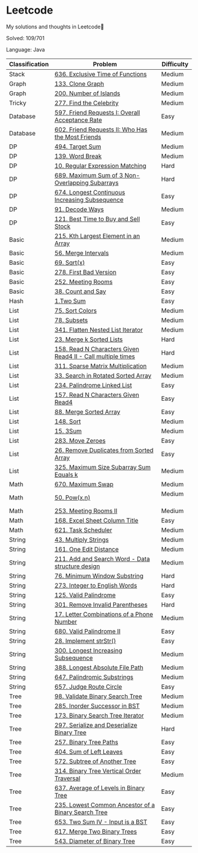 # Leetcode
My solutions and thoughts in Leetcode🔑

Solved: 109/701

Language: Java

| Classification | Problem                                                                                                                                                              | Difficulty |
|----------------|----------------------------------------------------------------------------------------------------------------------------------------------------------------------|------------|
|Stack|[636. Exclusive Time of Functions](https://github.com/tiansss/Leetcode/blob/master/Stack/636.%20Exclusive%20Time%20of%20Functions(Medium).md)|Medium|
|Graph|[133. Clone Graph](https://github.com/tiansss/Leetcode/blob/master/Graph/133.%20Clone%20Graph(Medium).md)|Medium|
|Graph|[200. Number of Islands](https://github.com/tiansss/Leetcode/blob/master/Graph/200.%20Number%20of%20Islands(Medium).md)|Medium|
|Tricky|[277. Find the Celebrity](https://github.com/tiansss/Leetcode/blob/master/Tricky/277.%20Find%20the%20Celebrity(Medium).md)|Medium|
|Database|[597. Friend Requests I: Overall Acceptance Rate](https://github.com/tiansss/Leetcode/blob/master/Database/597.%20Friend%20Requests%20I:%20Overall%20Acceptance%20Rate(Easy).md)|Easy|
|Database|[602. Friend Requests II: Who Has the Most Friends](https://github.com/tiansss/Leetcode/blob/master/Database/602.%20Friend%20Requests%20II:%20Who%20Has%20the%20Most%20Friends(Medium).md)|Medium|
|DP|[494. Target Sum](https://github.com/tiansss/Leetcode/blob/master/DP/494.%20Target%20Sum(Medium).md)|Medium|
|DP|[139. Word Break](https://github.com/tiansss/Leetcode/blob/master/DP/139.%20Word%20Break(Medium).md)|Medium|
|DP|[10. Regular Expression Matching](https://github.com/tiansss/Leetcode/blob/master/DP/10.%20Regular%20Expression%20Matching(Hard).md)|Hard|
|DP|[689. Maximum Sum of 3 Non-Overlapping Subarrays](https://github.com/tiansss/Leetcode/blob/master/DP/689.%20Maximum%20Sum%20of%203%20Non-Overlapping%20Subarrays(Hard).md)|Hard|
|DP|[674. Longest Continuous Increasing Subsequence](https://github.com/tiansss/Leetcode/blob/master/DP/674.%20Longest%20Continuous%20Increasing%20Subsequence(Easy).md)|Easy|
|DP|[91. Decode Ways](https://github.com/tiansss/Leetcode/blob/master/DP/91.%20Decode%20Ways(Medium).md)|Medium|
|DP|[121. Best Time to Buy and Sell Stock](https://github.com/tiansss/Leetcode/blob/master/DP/121.%20Best%20Time%20to%20Buy%20and%20Sell%20Stock(Easy).md)|Easy|
|Basic|[215. Kth Largest Element in an Array](https://github.com/tiansss/Leetcode/blob/master/Basic/215.%20Kth%20Largest%20Element%20in%20an%20Array(Medium).md)|Medium|
|Basic|[56. Merge Intervals](https://github.com/tiansss/Leetcode/blob/master/Basic/56.%20Merge%20Intervals(Medium).md)|Medium|
|Basic|[69. Sqrt(x)](https://github.com/tiansss/Leetcode/blob/master/Basic/69.%20Sqrt(x)(Easy).md)|Easy|
|Basic|[278. First Bad Version](https://github.com/tiansss/Leetcode/blob/master/Basic/278.%20First%20Bad%20Version(Easy).md)|Easy|
|Basic|[252. Meeting Rooms](https://github.com/tiansss/Leetcode/blob/master/Basic/252.%20Meeting%20Rooms(Easy).md)|Easy|
|Basic|[38. Count and Say](https://github.com/tiansss/Leetcode/blob/master/Basic/38.%20Count%20and%20Say(Easy).md)|Easy|
| Hash           | [1.Two Sum](https://github.com/tiansss/Leetcode/blob/master/Hash/1.Two%20Sum(Easy).md)                                                                               | Easy       |
|List|[75. Sort Colors](https://github.com/tiansss/Leetcode/blob/master/List/75.%20Sort%20Colors(Medium).md)|Medium|
|List|[78. Subsets](https://github.com/tiansss/Leetcode/blob/master/List/78.%20Subsets(Medium).md)|Medium|
|List|[341. Flatten Nested List Iterator](https://github.com/tiansss/Leetcode/blob/master/List/341.%20Flatten%20Nested%20List%20Iterator(Medium).md)|Medium|
|List|[23. Merge k Sorted Lists](https://github.com/tiansss/Leetcode/blob/master/List/23.%20Merge%20k%20Sorted%20Lists(Hard).md)|Hard|
|List|[158. Read N Characters Given Read4 II - Call multiple times](https://github.com/tiansss/Leetcode/blob/master/List/158.%20Read%20N%20Characters%20Given%20Read4%20II%20-%20Call%20multiple%20times(Hard).md)|Hard|
|List|[311. Sparse Matrix Multiplication](https://github.com/tiansss/Leetcode/blob/master/List/311.%20Sparse%20Matrix%20Multiplication(Medium).md)|Medium|
|List|[33. Search in Rotated Sorted Array](https://github.com/tiansss/Leetcode/blob/master/List/33.%20Search%20in%20Rotated%20Sorted%20Array(Medium).md)|Medium|
|List|[234. Palindrome Linked List](https://github.com/tiansss/Leetcode/blob/master/List/234.%20Palindrome%20Linked%20List(Easy).md)|Easy|
|List|[157. Read N Characters Given Read4](https://github.com/tiansss/Leetcode/blob/master/List/157.%20Read%20N%20Characters%20Given%20Read4(Easy).md)|Easy|
|List|[88. Merge Sorted Array](https://github.com/tiansss/Leetcode/blob/master/List/88.%20Merge%20Sorted%20Array(Easy).md)|Easy|
| List           | [148. Sort](https://github.com/tiansss/Leetcode/blob/master/List/148.%20Sort%20List(Medium).md)                                                                     | Medium     |
| List           | [15. 3Sum](https://github.com/tiansss/Leetcode/blob/master/List/15.%203Sum(Medium).md)                                                                               | Medium     |
| List           | [283. Move Zeroes](https://github.com/tiansss/Leetcode/blob/master/List/283.%20Move%20Zeroes(Easy).md)|Easy|
|List|[26. Remove Duplicates from Sorted Array](https://github.com/tiansss/Leetcode/blob/master/List/26.%20Remove%20Duplicates%20from%20Sorted%20Array(Easy).md)|Easy|
|List|[325. Maximum Size Subarray Sum Equals k](https://github.com/tiansss/Leetcode/blob/master/List/325.%20Maximum%20Size%20Subarray%20Sum%20Equals%20k(Medium).md)|Medium|
|Math|[670. Maximum Swap](https://github.com/tiansss/Leetcode/blob/master/Math/670.%20Maximum%20Swap(Medium).md)|Medium|
| Math           | [50. Pow(x,n)](https://github.com/tiansss/Leetcode/blob/master/Math/50.%20Pow(x%2C%20n)(Medium).md) | Medium     |
|Math|[253. Meeting Rooms II](https://github.com/tiansss/Leetcode/blob/master/Math/253.%20Meeting%20Rooms%20II(Medium).md)|Medium|
|Math|[168. Excel Sheet Column Title](https://github.com/tiansss/Leetcode/blob/master/Math/168.%20Excel%20Sheet%20Column%20Title(Easy).md)|Easy|
|Math|[621. Task Scheduler](https://github.com/tiansss/Leetcode/blob/master/Math/621.%20Task%20Scheduler(Medium).md)|Medium|
|String|[43. Multiply Strings](https://github.com/tiansss/Leetcode/blob/master/String/43.%20Multiply%20Strings(Medium).md)|Medium|
|String|[161. One Edit Distance](https://github.com/tiansss/Leetcode/blob/master/String/161.%20One%20Edit%20Distance(Medium).md)|Medium|
|String|[211. Add and Search Word - Data structure design](https://github.com/tiansss/Leetcode/blob/master/String/211.%20Add%20and%20Search%20Word%20-%20Data%20structure%20design(Medium).md)|Medium|
|String|[76. Minimum Window Substring](https://github.com/tiansss/Leetcode/blob/master/String/76.%20Minimum%20Window%20Substring(Hard).md)|Hard|
|String|[273. Integer to English Words](https://github.com/tiansss/Leetcode/blob/master/String/273.%20Integer%20to%20English%20Words(Hard).md)|Hard|
|String|[125. Valid Palindrome](https://github.com/tiansss/Leetcode/blob/master/String/125.%20Valid%20Palindrome(Easy).md)|Easy|
|String          |[301. Remove Invalid Parentheses](https://github.com/tiansss/Leetcode/blob/master/String/301.%20Remove%20Invalid%20Parentheses(Hard).md)|Hard|
| String         | [17. Letter Combinations of a Phone Number](https://github.com/tiansss/Leetcode/blob/master/String/17.%20Letter%20Combinations%20of%20a%20Phone%20Number(Medium).md) | Medium     |
|String|[680. Valid Palindrome II](https://github.com/tiansss/Leetcode/blob/master/String/680.%20Valid%20Palindrome%20II(Easy).md)|Easy|
| String         | [28. Implement strStr()](https://github.com/tiansss/Leetcode/blob/master/String/28.%20Implement%20strStr()(Easy).md)                                                 | Easy       |
| String         | [300. Longest Increasing Subsequence](https://github.com/tiansss/Leetcode/blob/master/String/300.%20Longest%20Increasing%20Subsequence(Medium).md)                   | Medium     |
| String         | [388. Longest Absolute File Path](https://github.com/tiansss/Leetcode/blob/master/String/388.%20Longest%20Absolute%20File%20Path(Medium).md)                         | Medium     |
| String         | [647. Palindromic Substrings](https://github.com/tiansss/Leetcode/blob/master/String/647.%20Palindromic%20Substrings(Medium).md)                                     | Medium     |
| String         | [657. Judge Route Circle](https://github.com/tiansss/Leetcode/blob/master/String/657.%20Judge%20Route%20Circle(Easy).md)                                             | Easy       |
|Tree|[98. Validate Binary Search Tree](https://github.com/tiansss/Leetcode/blob/master/Tree/98.%20Validate%20Binary%20Search%20Tree(Medium).md)|Medium|
|Tree|[285. Inorder Successor in BST](https://github.com/tiansss/Leetcode/blob/master/Tree/285.%20Inorder%20Successor%20in%20BST(Medium).md)|Medium|
|Tree|[173. Binary Search Tree Iterator](https://github.com/tiansss/Leetcode/blob/master/Tree/173.%20Binary%20Search%20Tree%20Iterator(Medium).md)|Medium|
|Tree|[297. Serialize and Deserialize Binary Tree](https://github.com/tiansss/Leetcode/blob/master/Tree/297.%20Serialize%20and%20Deserialize%20Binary%20Tree(Hard).md)|Hard|
|Tree|[257. Binary Tree Paths](https://github.com/tiansss/Leetcode/blob/master/Tree/257.%20Binary%20Tree%20Paths(Easy).md)|Easy|
|Tree|[404. Sum of Left Leaves](https://github.com/tiansss/Leetcode/blob/master/Tree/404.%20Sum%20of%20Left%20Leaves(Easy).md)|Easy|
|Tree|[572. Subtree of Another Tree](https://github.com/tiansss/Leetcode/blob/master/Tree/572.%20Subtree%20of%20Another%20Tree(Easy).md)|Easy|
|Tree|[314. Binary Tree Vertical Order Traversal](https://github.com/tiansss/Leetcode/blob/master/Tree/314.%20Binary%20Tree%20Vertical%20Order%20Traversal(Medium).md)|Medium|
|Tree|[637. Average of Levels in Binary Tree](https://github.com/tiansss/Leetcode/blob/master/Tree/637.%20Average%20of%20Levels%20in%20Binary%20Tree(Easy).md)|Easy|
|Tree|[235. Lowest Common Ancestor of a Binary Search Tree](https://github.com/tiansss/Leetcode/blob/master/Tree/235.%20Lowest%20Common%20Ancestor%20of%20a%20Binary%20Search%20Tree(Easy).md)|Easy|
|Tree|[653. Two Sum IV - Input is a BST](https://github.com/tiansss/Leetcode/blob/master/Tree/653.%20Two%20Sum%20IV%20-%20Input%20is%20a%20BST(Easy).md)|Easy|
| Tree           | [617. Merge Two Binary Trees](https://github.com/tiansss/Leetcode/blob/master/Tree/617.%20Merge%20Two%20Binary%20Trees(Easy).md)                                     | Easy       |
|Tree|[543. Diameter of Binary Tree](https://github.com/tiansss/Leetcode/blob/master/Tree/543.%20Diameter%20of%20Binary%20Tree(Easy).md)|Easy|
